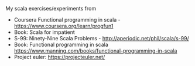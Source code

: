 My scala exercises/experiments from

* Coursera Functional programming in scala - https://www.coursera.org/learn/progfun1
* Book: Scala for impatient
* S-99: Ninety-Nine Scala Problems - http://aperiodic.net/phil/scala/s-99/
* Book: Functional programming in scala https://www.manning.com/books/functional-programming-in-scala
* Project euler: https://projecteuler.net/

